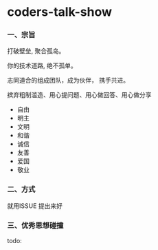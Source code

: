 # coders-talk-show



### 一、宗旨

打破壁垒,  聚合孤岛。

你的技术道路, 绝不孤单。

志同道合的组成团队，成为伙伴， 携手共进。

摈弃粗制滥造、用心提问题、用心做回答、用心做分享

- 自由
- 明主
- 文明
- 和谐
- 诚信
- 友善
- 爱国
- 敬业


### 二、方式

就用ISSUE 提出来好



### 三、优秀思想碰撞

todo: 
